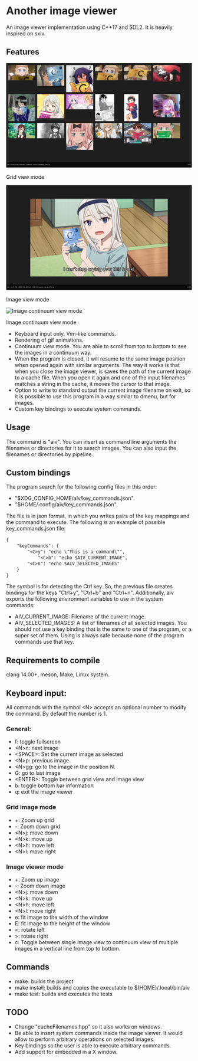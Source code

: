 # Another image viewer
An image viewer implementation using C++17 and SDL2. It is heavily inspired on sxiv.

## Features
<div>
<img src="image0.png" alt="Grid view mode">
<p> Grid view mode</p>
</div>

<div>
<img src="image1.png" alt="Image view mode">
<p> Image view mode</p>
</div>

<div>
<img src="image2.gif" alt="Image continuum view mode" animated>
<p> Image continuum view mode </p>
</div>

- Keyboard input only. Vim-like commands.
- Rendering of gif animations.
- Continuum view mode. You are able to scroll from top to bottom to see the images in a continuum way.
- When the program is closed, it will resume to the same image position when opened again with similar arguments. The way it works is that when you close the image viewer, is saves the path of the current image to a cache file. When you open it again and one of the input filenames matches a string in the cache, it moves the cursor to that image.
- Option to write to standard output the current image filename on exit, so it is possible to use this program in a way similar to dmenu, but for images.
- Custom key bindings to execute system commands.


## Usage
The command is "aiv". You can insert as command line arguments the filenames or directories for it to search images. You can also input the filenames or directories by pipeline.

## Custom bindings
The program search for the following config files in this order:
- "$XDG_CONFIG_HOME/aiv/key_commands.json".
- "$HOME/.config/aiv/key_commands.json".

The file is in json format, in which you writes pairs of the key mappings and the command to execute. The following is an example of possible key_commands.json file:
```
{
    "keyCommands": {
		"<C>y": "echo \"This is a command\"",
        	"<C>b": "echo $AIV_CURRENT_IMAGE",
		"<C>n": "echo $AIV_SELECTED_IMAGES"
    }
}
```
The <C> symbol is for detecting the Ctrl key. So, the previous file creates bindings for the keys "Ctrl+y", "Ctrl+b" and "Ctrl+n". Additionally, aiv exports the following environment variables to use in the system commands:
- AIV_CURRENT_IMAGE: Filename of the current image.
- AIV_SELECTED_IMAGES: A list of filenames of all selected images.
You should not use a key binding that is the same to one of the program, or a super set of them. Using <C> is always safe because none of the program commands use that key.
## Requirements to compile
clang 14.00+, meson, Make, Linux system.

## Keyboard input:
All commands with the symbol \<N\> accepts an optional number to modify the command. By default the number is 1.
### General:
- f: toggle fullscreen
- \<N\>n: next image
- \<SPACE\>: Set the current image as selected
- \<N\>p: previous image
- \<N\>gg: go to the image in the position N.
- G: go to last image
- \<ENTER\>: Toggle between grid view and image view
- b: toggle bottom bar information
- q: exit the image viewer
	
### Grid image mode
- +: Zoom up grid
- -: Zoom down grid
- \<N\>j: move down
- \<N\>k: move up
- \<N\>h: move left
- \<N\>l: move right
### Image viewer mode
- +: Zoom up image
- -: Zoom down image
- \<N\>j: move down
- \<N\>k: move up
- \<N\>h: move left
- \<N\>l: move right
- e: fit image to the width of the window
- E: fit image to the height of the window
- <: rotate left
- \>: rotate right
- c: Toggle between single image view to continuum view of multiple images in a vertical line from top to bottom.
	
## Commands
- make: builds the project
- make install: builds and copies the executable to $(HOME)/.local/bin/aiv
- make test: builds and executes the tests

## TODO
- Change "cacheFilenames.hpp" so it also works on windows.
- Be able to insert system commands inside the image viewer. It would allow to perform arbitrary operations on selected images.
- Key bindings so the user is able to execute arbitrary commands.
- Add support for embedded in a X window.
